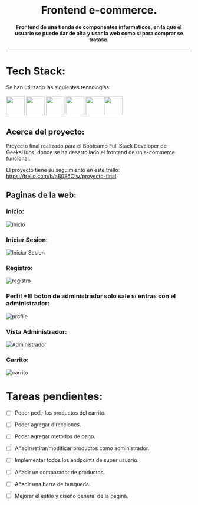 <h1 align="center">Frontend e-commerce.</h1>

<h4 align="center">Frontend de una tienda de componentes informaticos, en la que el usuario se puede dar de alta y usar la web como si para comprar se tratase.<h4>

---
# Tech Stack:

Se han utilizado las siguientes tecnologías: <br/><br/>
 <code><img height="50" src="https://cdn.jsdelivr.net/gh/devicons/devicon/icons/html5/html5-plain-wordmark.svg" /></code> <code><img height="50" src="https://cdn.jsdelivr.net/gh/devicons/devicon/icons/sass/sass-original.svg" /></code> <code><img  height="50"  src="https://cdn.jsdelivr.net/gh/devicons/devicon/icons/javascript/javascript-plain.svg"></code> <code><img  height="50"  src="https://cdn.jsdelivr.net/gh/devicons/devicon/icons/npm/npm-original-wordmark.svg"></code> <code><img  height="50"  src="https://cdn.jsdelivr.net/gh/devicons/devicon/icons/react/react-original-wordmark.svg"></code><code><img  height="50"  src="https://cdn.jsdelivr.net/gh/devicons/devicon/icons/redux/redux-original.svg"></code>
</a></code> <br/>


## Acerca del proyecto:

Proyecto final realizado para el Bootcamp Full Stack Developer de GeeksHubs, donde se ha desarrollado el frontend de un e-commerce funcional.

El proyecto tiene su seguimiento en este trello: https://trello.com/b/aB0E6OIw/proyecto-final

## Paginas de la web:

### Inicio:

![Inicio](https://user-images.githubusercontent.com/66917963/192162582-30bd6717-8073-45be-81a3-389e731feeda.png)

### Iniciar Sesion:

![Iniciar Sesion](https://user-images.githubusercontent.com/66917963/192162588-68cb72fc-b3a3-4238-9b8a-165c65daeeb4.png)

### Registro:

![registro](https://user-images.githubusercontent.com/66917963/192162590-d2331d4b-6604-429c-9ed8-a5881a36a264.png)

### Perfil *El boton de administrador solo sale si entras con el administrador:

![profile](https://user-images.githubusercontent.com/66917963/192162599-c0d81e7e-a182-4b26-a2aa-35f2f428c9e8.png)

### Vista Administrador:

![Administrador](https://user-images.githubusercontent.com/66917963/192162607-55b52e83-98f8-463c-accc-3ecd44bc409a.png)

### Carrito:

![carrito](https://user-images.githubusercontent.com/66917963/192162608-691fd5fe-54ce-4f86-a71f-0c795e424023.png)

# Tareas pendientes:
  - [ ] Poder pedir los productos del carrito.
  - [ ] Poder agregar direcciones.
  - [ ] Poder agregar metodos de pago.
  - [ ] Añadir/retirar/modificar productos como administrador.
  - [ ] Implementar todos los endpoints de super usuario.
  - [ ] Añadir un comparador de productos.
  - [ ] Añadir una barra de busqueda.
  - [ ] Mejorar el estilo y diseño general de la pagina.
      

